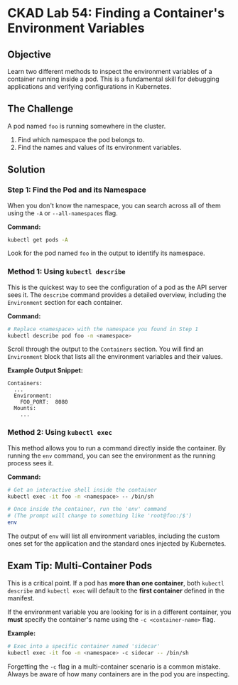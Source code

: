 # CKAD Lab 54: Finding a Container's Environment Variables

## Objective
Learn two different methods to inspect the environment variables of a container running inside a pod. This is a fundamental skill for debugging applications and verifying configurations in Kubernetes.

## The Challenge
A pod named `foo` is running somewhere in the cluster. 
1.  Find which namespace the pod belongs to.
2.  Find the names and values of its environment variables.

## Solution

### Step 1: Find the Pod and its Namespace
When you don't know the namespace, you can search across all of them using the `-A` or `--all-namespaces` flag.

**Command:**
```bash
kubectl get pods -A
```

Look for the pod named `foo` in the output to identify its namespace.

### Method 1: Using `kubectl describe`
This is the quickest way to see the configuration of a pod as the API server sees it. The `describe` command provides a detailed overview, including the `Environment` section for each container.

**Command:**
```bash
# Replace <namespace> with the namespace you found in Step 1
kubectl describe pod foo -n <namespace>
```

Scroll through the output to the `Containers` section. You will find an `Environment` block that lists all the environment variables and their values.

**Example Output Snippet:**
```
Containers:
  ...
  Environment:
    FOO_PORT:  8080
  Mounts:
    ...
```

### Method 2: Using `kubectl exec`
This method allows you to run a command directly inside the container. By running the `env` command, you can see the environment as the running process sees it.

**Command:**
```bash
# Get an interactive shell inside the container
kubectl exec -it foo -n <namespace> -- /bin/sh

# Once inside the container, run the 'env' command
# (The prompt will change to something like 'root@foo:/$')
env
```

The output of `env` will list all environment variables, including the custom ones set for the application and the standard ones injected by Kubernetes.

## Exam Tip: Multi-Container Pods
This is a critical point. If a pod has **more than one container**, both `kubectl describe` and `kubectl exec` will default to the **first container** defined in the manifest.

If the environment variable you are looking for is in a different container, you **must** specify the container's name using the `-c <container-name>` flag.

**Example:**
```bash
# Exec into a specific container named 'sidecar'
kubectl exec -it foo -n <namespace> -c sidecar -- /bin/sh
```
Forgetting the `-c` flag in a multi-container scenario is a common mistake. Always be aware of how many containers are in the pod you are inspecting.
